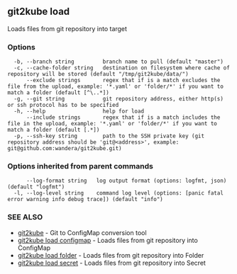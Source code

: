 ## git2kube load

Loads files from git repository into target

### Options

```
  -b, --branch string         branch name to pull (default "master")
  -c, --cache-folder string   destination on filesystem where cache of repository will be stored (default "/tmp/git2kube/data/")
      --exclude strings       regex that if is a match excludes the file from the upload, example: '*.yaml' or 'folder/*' if you want to match a folder (default [^\..*])
  -g, --git string            git repository address, either http(s) or ssh protocol has to be specified
  -h, --help                  help for load
      --include strings       regex that if is a match includes the file in the upload, example: '*.yaml' or 'folder/*' if you want to match a folder (default [.*])
  -p, --ssh-key string        path to the SSH private key (git repository address should be 'git@<address>', example: git@github.com:wandera/git2kube.git)
```

### Options inherited from parent commands

```
      --log-format string   log output format (options: logfmt, json) (default "logfmt")
  -l, --log-level string    command log level (options: [panic fatal error warning info debug trace]) (default "info")
```

### SEE ALSO

* [git2kube](git2kube.md)	 - Git to ConfigMap conversion tool
* [git2kube load configmap](git2kube_load_configmap.md)	 - Loads files from git repository into ConfigMap
* [git2kube load folder](git2kube_load_folder.md)	 - Loads files from git repository into Folder
* [git2kube load secret](git2kube_load_secret.md)	 - Loads files from git repository into Secret

